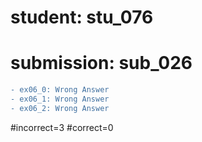 # student: stu_076
# submission: sub_026

```diff
- ex06_0: Wrong Answer
- ex06_1: Wrong Answer
- ex06_2: Wrong Answer
```
#incorrect=3
#correct=0
